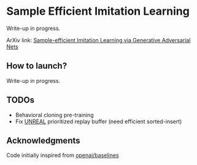 # Sample Efficient Imitation Learning

Write-up in progress.

ArXiv link: [Sample-efficient Imitation Learning via Generative Adversarial Nets]()

## How to launch?

Write-up in progress.

## TODOs

* Behavioral cloning pre-training
* Fix [UNREAL](https://arxiv.org/pdf/1611.05397.pdf) prioritized replay buffer
(need efficient sorted-insert)

## Acknowledgments

Code initially inspired from [openai/baselines](https://github.com/openai/baselines)
